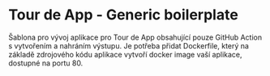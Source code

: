 # Tour de App - Generic boilerplate

Šablona pro vývoj aplikace pro Tour de App obsahující pouze GitHub Action s vytvořením a nahráním výstupu.
Je potřeba přidat Dockerfile, který na základě zdrojového kódu aplikace vytvoří docker image vaší aplikace, dostupné na portu 80.
